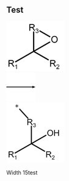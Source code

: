 ## Test

<div class="row">
  <div class="column">
    <img src="/mechanism_images/1,2.png" alt="Snow" style="width:30%">
  </div>
  <div class="column">
    <img src="/mechanism_images/Arrow.png" alt="Forest" style="width:15%">
  </div>
  <div class="column">
    <img src="/mechanism_images/1.png" alt="Mountains" style="width:30%">
  </div>
</div>

Width 15test
